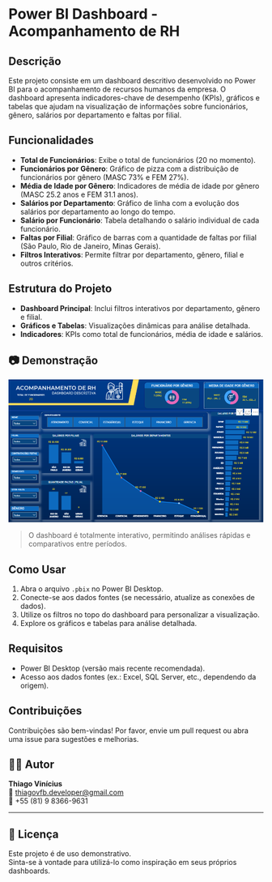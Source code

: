 # Power BI Dashboard - Acompanhamento de RH

## Descrição
Este projeto consiste em um dashboard descritivo desenvolvido no Power BI para o acompanhamento de recursos humanos da empresa. O dashboard apresenta indicadores-chave de desempenho (KPIs), gráficos e tabelas que ajudam na visualização de informações sobre funcionários, gênero, salários por departamento e faltas por filial.

## Funcionalidades
- **Total de Funcionários**: Exibe o total de funcionários (20 no momento).
- **Funcionários por Gênero**: Gráfico de pizza com a distribuição de funcionários por gênero (MASC 73% e FEM 27%).
- **Média de Idade por Gênero**: Indicadores de média de idade por gênero (MASC 25.2 anos e FEM 31.1 anos).
- **Salários por Departamento**: Gráfico de linha com a evolução dos salários por departamento ao longo do tempo.
- **Salário por Funcionário**: Tabela detalhando o salário individual de cada funcionário.
- **Faltas por Filial**: Gráfico de barras com a quantidade de faltas por filial (São Paulo, Rio de Janeiro, Minas Gerais).
- **Filtros Interativos**: Permite filtrar por departamento, gênero, filial e outros critérios.

## Estrutura do Projeto
- **Dashboard Principal**: Inclui filtros interativos por departamento, gênero e filial.
- **Gráficos e Tabelas**: Visualizações dinâmicas para análise detalhada.
- **Indicadores**: KPIs como total de funcionários, média de idade e salários.

## 📷 Demonstração

![Dashboard Power BI](Imagem-Projeto.PNG)

> O dashboard é totalmente interativo, permitindo análises rápidas e comparativos entre períodos.
## Como Usar
1. Abra o arquivo `.pbix` no Power BI Desktop.
2. Conecte-se aos dados fontes (se necessário, atualize as conexões de dados).
3. Utilize os filtros no topo do dashboard para personalizar a visualização.
4. Explore os gráficos e tabelas para análise detalhada.

## Requisitos
- Power BI Desktop (versão mais recente recomendada).
- Acesso aos dados fontes (ex.: Excel, SQL Server, etc., dependendo da origem).

## Contribuições
Contribuições são bem-vindas! Por favor, envie um pull request ou abra uma issue para sugestões e melhorias.

## 👨‍💻 Autor

**Thiago Vinícius**  
📧 [thiagovfb.developer@gmail.com](mailto:thiagovfb.developer@gmail.com)  
📱 +55 (81) 9 8366-9631  

---

## 📜 Licença

Este projeto é de uso demonstrativo.  
Sinta-se à vontade para utilizá-lo como inspiração em seus próprios dashboards.
